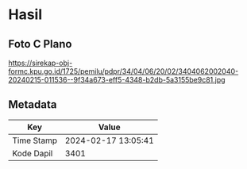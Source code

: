 # Hasil

## Foto C Plano

https://sirekap-obj-formc.kpu.go.id/1725/pemilu/pdpr/34/04/06/20/02/3404062002040-20240215-011536--9f34a673-eff5-4348-b2db-5a3155be9c81.jpg


## Metadata

| Key        | Value               |
| ---------- | ------------------- |
| Time Stamp | 2024-02-17 13:05:41 |
| Kode Dapil | 3401                |



